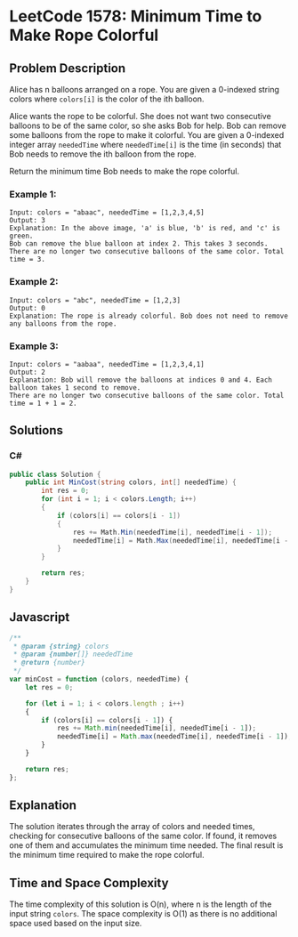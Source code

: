 
# LeetCode 1578: Minimum Time to Make Rope Colorful

## Problem Description

Alice has n balloons arranged on a rope. You are given a 0-indexed string colors where `colors[i]` is the color of the ith balloon.

Alice wants the rope to be colorful. She does not want two consecutive balloons to be of the same color, so she asks Bob for help. Bob can remove some balloons from the rope to make it colorful. You are given a 0-indexed integer array `neededTime` where `neededTime[i]` is the time (in seconds) that Bob needs to remove the ith balloon from the rope.

Return the minimum time Bob needs to make the rope colorful.

### Example 1:

```plaintext
Input: colors = "abaac", neededTime = [1,2,3,4,5]
Output: 3
Explanation: In the above image, 'a' is blue, 'b' is red, and 'c' is green.
Bob can remove the blue balloon at index 2. This takes 3 seconds.
There are no longer two consecutive balloons of the same color. Total time = 3.
```

### Example 2:

```plaintext
Input: colors = "abc", neededTime = [1,2,3]
Output: 0
Explanation: The rope is already colorful. Bob does not need to remove any balloons from the rope.
```

### Example 3:

```plaintext
Input: colors = "aabaa", neededTime = [1,2,3,4,1]
Output: 2
Explanation: Bob will remove the balloons at indices 0 and 4. Each balloon takes 1 second to remove.
There are no longer two consecutive balloons of the same color. Total time = 1 + 1 = 2.
```

## Solutions
### C#
```csharp
public class Solution {
    public int MinCost(string colors, int[] neededTime) {
        int res = 0;
        for (int i = 1; i < colors.Length; i++)
        {
            if (colors[i] == colors[i - 1])
            {
                res += Math.Min(neededTime[i], neededTime[i - 1]);
                neededTime[i] = Math.Max(neededTime[i], neededTime[i - 1]);
            }
        }

        return res;
    }
}
```

## Javascript
```javascript
/**
 * @param {string} colors
 * @param {number[]} neededTime
 * @return {number}
 */
var minCost = function (colors, neededTime) {
    let res = 0;

    for (let i = 1; i < colors.length ; i++)
    {
        if (colors[i] == colors[i - 1]) {
            res += Math.min(neededTime[i], neededTime[i - 1]);
            neededTime[i] = Math.max(neededTime[i], neededTime[i - 1]);
        }
    }

    return res;
};
```

## Explanation

The solution iterates through the array of colors and needed times, checking for consecutive balloons of the same color. If found, it removes one of them and accumulates the minimum time needed. The final result is the minimum time required to make the rope colorful.

## Time and Space Complexity

The time complexity of this solution is O(n), where n is the length of the input string `colors`. The space complexity is O(1) as there is no additional space used based on the input size.

